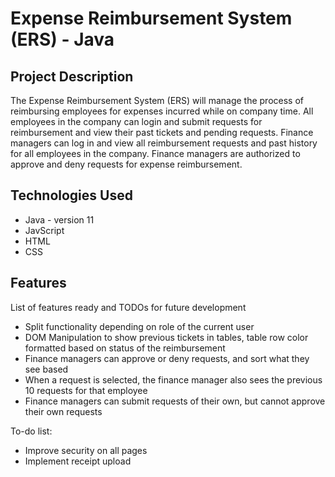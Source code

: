 # Expense Reimbursement System (ERS) - Java

## Project Description

The Expense Reimbursement System (ERS) will manage the process of reimbursing employees for expenses incurred while on company time. All employees in the company can login and submit requests for reimbursement and view their past tickets and pending requests. Finance managers can log in and view all reimbursement requests and past history for all employees in the company. Finance managers are authorized to approve and deny requests for expense reimbursement.

## Technologies Used

* Java - version 11
* JavScript
* HTML
* CSS

## Features

List of features ready and TODOs for future development
* Split functionality depending on role of the current user
* DOM Manipulation to show previous tickets in tables, table row color formatted based on status of the reimbursement
* Finance managers can approve or deny requests, and sort what they see based
* When a request is selected, the finance manager also sees the previous 10 requests for that employee
* Finance managers can submit requests of their own, but cannot approve their own requests

To-do list:
* Improve security on all pages
* Implement receipt upload

